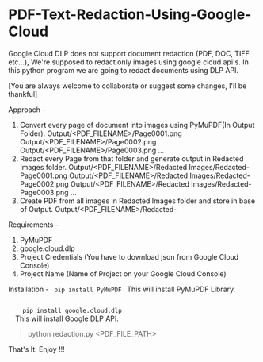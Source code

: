 # PDF-Text-Redaction-Using-Google-Cloud
Google Cloud DLP does not support document redaction (PDF, DOC, TIFF etc...), We're supposed to redact only images using google cloud api's. In this python program we are going to redact documents using DLP API. 

[You are always welcome to collaborate or suggest some changes, I'll be thankful]

Approach - 
  1. Convert every page of document into images using PyMuPDF(In Output Folder).
      Output/<PDF_FILENAME>/Page0001.png
      Output/<PDF_FILENAME>/Page0002.png
      Output/<PDF_FILENAME>/Page0003.png
      ...
  2. Redact every Page from that folder and generate output in Redacted Images folder.
      Output/<PDF_FILENAME>/Redacted Images/Redacted-Page0001.png
      Output/<PDF_FILENAME>/Redacted Images/Redacted-Page0002.png
      Output/<PDF_FILENAME>/Redacted Images/Redacted-Page0003.png
      ...
  3. Create PDF from all images in Redacted Images folder and store in base of Output.
      Output/<PDF_FILENAME>/Redacted-<FILENAME>
  
  
Requirements - 
  1. PyMuPDF
  2. google.cloud.dlp
  3. Project Credentials (You have to download json from Google Cloud Console)
  4. Project Name (Name of Project on your Google Cloud Console)
  
Installation - 
  <code>
    pip install PyMuPDF
  </code>
  This will install PyMuPDF Library.
  
  <code>
    pip install google.cloud.dlp
  </code>
  This will install Google DLP API.
  
  >python redaction.py <PDF_FILE_PATH>
  
  
  That's It. Enjoy !!!
  
  
  
